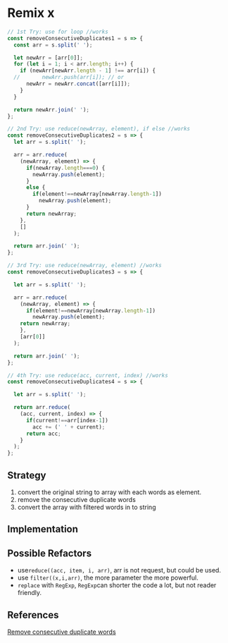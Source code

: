 # Remix x

```js
// 1st Try: use for loop //works
const removeConsecutiveDuplicates1 = s => { 
  const arr = s.split(' ');

  let newArr = [arr[0]];
  for (let i = 1; i < arr.length; i++) {
    if (newArr[newArr.length - 1] !== arr[i]) {
  //       newArr.push(arr[i]); // or
      newArr = newArr.concat([arr[i]]);
    }
  }

  return newArr.join(' ');
};
```


```js 
// 2nd Try: use reduce(newArray, element), if else //works
const removeConsecutiveDuplicates2 = s => { 
  let arr = s.split(' ');

  arr = arr.reduce(
    (newArray, element) => { 
      if(newArray.length===0) {
        newArray.push(element);
      }         
      else {
        if(element!==newArray[newArray.length-1])
          newArray.push(element);  
      }
      return newArray;
    },
    []
  );

  return arr.join(' ');
};

```


```js
// 3rd Try: use reduce(newArray, element) //works
const removeConsecutiveDuplicates3 = s => { 

  let arr = s.split(' ');

  arr = arr.reduce(
    (newArray, element) => {
      if(element!==newArray[newArray.length-1])
        newArray.push(element);  
    return newArray; 
    },
    [arr[0]]
  );

  return arr.join(' ');
};

```


```js
// 4th Try: use reduce(acc, current, index) //works
const removeConsecutiveDuplicates4 = s => { 

  let arr = s.split(' ');

  return arr.reduce(
    (acc, current, index) => {
      if(current!==arr[index-1])
        acc += (' ' + current);
      return acc;
    }
  );
};

```

## Strategy
1) convert the original string to array with each words as element.
2) remove the consecutive duplicate words
3) convert the array with filtered words in to string

## Implementation

## Possible Refactors
- use`reduce((acc, item, i, arr)`, arr is not request, but could be used.
- use `filter((x,i,arr)`, the more parameter the more powerful.
- `replace` with `RegExp`, `RegExp`can shorter the code a lot, but not reader friendly.

## References
[Remove consecutive duplicate words](https://www.codewars.com/kata/5b39e91ee7a2c103300018b3/train/javascript)
